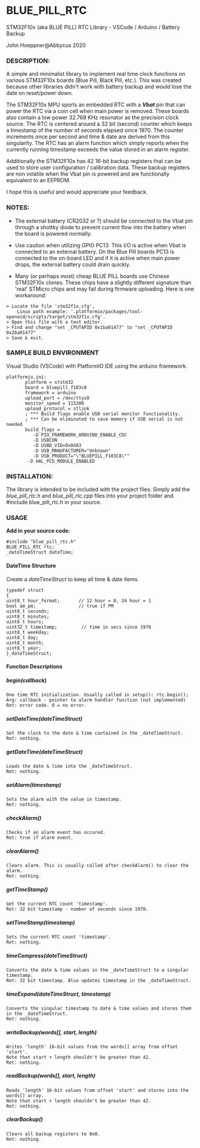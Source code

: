 # BLUE_PILL_RTC
STM32F10x (aka BLUE PILL) RTC Library - VSCode / Arduino / Battery Backup

John Hoeppner@Abbycus 2020

### DESCRIPTION:

A simple and minimalist library to implement real time clock functions on various STM32F10x boards (Blue Pill, Black Pill, etc.). This was created because other libraries didn't work with battery backup and would lose the date on reset/power down.

The STM32F10x MPU sports an embedded RTC with a ***Vbat*** pin that can power the RTC via a coin cell when main power is removed. These boards also contain a low power 32.768 KHz resonator as the precision clock source. 
The RTC is centered around a 32 bit (second) counter which keeps a timestamp of the number of seconds elapsed since 1970.
The counter increments once per second and time & date are derived from this singularity.
The RTC has an alarm function which simply reports when the currently running timestamp exceeds the value stored in an alarm register.

Additionally the STM32F10x has 42 16-bit backup registers that can be used to store user configuration / calibration data. These backup registers are non volatile when the Vbat pin is powered and are functionally equivalent to an EEPROM.

I hope this is useful and would appreciate your feedback.

### NOTES:

- The external battery (CR2032 or ?) should be connected to the Vbat pin through a shottky diode to prevent current flow into the battery when the board is powered normally.

- Use caution when utilizing GPIO PC13: This I/O is active when Vbat is connected to an external battery. On the Blue Pill boards PC13 is connected to the on-board LED and if it is active when main power drops, the external battery could drain quickly.

- Many (or perhaps most) cheap BLUE PILL boards use Chinese STM32F10x clones. 
These chips have a slightly different signature than 'real' STMicro chips and may fail during firmware uploading. Here is one workaround:
```
> Locate the file 'stm32f1x.cfg',
    Linux path example: '.platformio/packages/tool-openocd/scripts/target/stm32f1x.cfg'.
> Open this file with a text editor.
> Find and change "set _CPUTAPID 0x1ba01477" to "set _CPUTAPID 0x2ba01477"
> Save & exit.
```

### SAMPLE BUILD ENVIRONMENT

Visual Studio (VSCode) with PlatformIO IDE using the arduino framework.
```
platformio.ini:
       platform = ststm32
       board = bluepill_f103c8
       framework = arduino
       upload_port = /dev/ttys0
       monitor_speed = 115200
       upload_protocol = stlink
       ; *** Build flags enable USB serial monitor functionality.
       ; *** Can be eliminated to save memory if USB serial is not needed
       build_flags = 
	      -D PIO_FRAMEWORK_ARDUINO_ENABLE_CDC
	      -D USBCON
	      -D USBD_VID=0x0483
	      -D USB_MANUFACTURER="Unknown"
	      -D USB_PRODUCT="\"BLUEPILL_F103C8\""
        -D HAL_PCD_MODULE_ENABLED
```

### INSTALLATION:

The library is intended to be included with the project files. Simply add the *blue_pill_rtc.h* and *blue_pill_rtc.cpp* files into your project folder and #include blue_pill_rtc.h in your source.


### USAGE
**Add in your source code:**
```
#include "blue_pill_rtc.h"
BLUE_PILL_RTC rtc;        
_dateTimeStruct dateTime;    
```

#### DateTime Structure
Create a _dateTimeStruct_ to keep all time & date items.
```
typedef struct 
{
uint8_t hour_format;       // 12 hour = 0, 24 hour = 1
bool am_pm;                // true if PM
uint8_t seconds;
uint8_t minutes;
uint8_t hours;
uint32_t timestamp;         // time in secs since 1970
uint8_t weekday;
uint8_t day;
uint8_t month;
uint8_t year;
}_dateTimeStruct;
```

#### Function Descriptions 

##### begin(callback) 
```
One time RTC initialization. Usually called in setup(): rtc.begin();
Arg: callback - pointer to alarm handler function (not implemented)
Ret: error code. 0 = no error.
```

##### setDateTime(_dateTimeStruct_)
```
Set the clock to the date & time contained in the _dateTimeStruct.
Ret: nothing.
```

##### getDateTime(_dateTimeStruct_)
```
Loads the date & time into the _dateTimeStruct.
Ret: nothing.
```

##### setAlarm(timestamp)
```
Sets the alarm with the value in timestamp.
Ret: nothing.
```

##### checkAlarm()
```
Checks if an alarm event has occured.
Ret: true if alarm event.
```

##### clearAlarm()
```
Clears alarm. This is usually called after checkAlarm() to clear the alarm.
Ret: nothing.
```

##### getTimeStamp()
```
Get the current RTC count 'timestamp'.
Ret: 32 bit timestamp - number of seconds since 1970.
```

##### setTimeStamp(timestamp)
```
Sets the current RTC count 'timestamp'.
Ret: nothing.
```

##### timeCompress(_dateTimeStruct_)
```
Converts the date & time values in the _dateTimeStruct to a singular timestamp.
Ret: 32 bit timestamp. Also updates timestamp in the _dateTimeStruct.
```

##### timeExpand(_dateTimeStruct, timestamp_)
```
Converts the singular timestamp to date & time values and stores them in the _dateTimeStruct.
Ret: nothing.
```

##### writeBackup(words[], start, length)
```
Writes 'length' 16-bit values from the words[] array from offset 'start'.
Note that start + length shouldn't be greater than 42.
Ret: nothing.
```

##### readBackup(words[], start, length)
```
Reads 'length' 16-bit values from offset 'start' and stores into the words[] array.
Note that start + length shouldn't be greater than 42.
Ret: nothing.
```

##### clearBackup()
```
Clears all backup registers to 0x0.
Ret: nothing.
```

